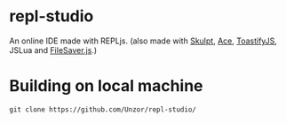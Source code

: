 # repl-studio
An online IDE made with REPLjs. (also made with [Skulpt](https://skulpt.org), [Ace](https://ace.c9.io), [ToastifyJS](https://apvarun.github.io/toastify-js/#), JSLua and [FileSaver.js](https://github.com/eligrey/FileSaver.js/).)

# Building on local machine
```
git clone https://github.com/Unzor/repl-studio/
```
